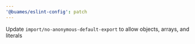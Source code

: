 ```yaml
---
'@buames/eslint-config': patch
---
```


Update `import/no-anonymous-default-export` to allow objects, arrays, and literals
